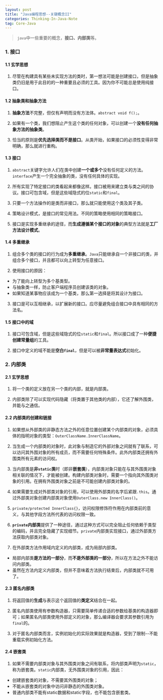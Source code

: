 ```yaml
---
layout: post
title: "Java编程思想--关键概念II"
categories: Thinking-In-Java-Note
tag: Core-Java
---
```

> `java`中一些重要的概念，**接口、内部类**等。

### 1. 接口

#### 1.1  玄学思想

1. 尽管在构建具有某些未实现方法的类时，第一想法可能是创建接口，但是抽象类仍旧是用于此目的的一种重要且必须的工具。因为你不可能总是使用纯接口。

#### 1.2 抽象类和抽象方法

1. **抽象方法**不完整，但仅有声明而没有方法体。`abstract void f();`。

2. 如果有一个类，我们想阻止产生这个类的任何对象，可以创建一个**没有任何抽象方法的抽象类**。

3. 恰当的原则是**优先选择类而不是接口**。从类开始，如果接口的必须性变得非常明确，那么就进行重构。

#### 1.3 接口

1. `abstract`关键字允许人们在类中创建**一个或多个**没有任何定义的方法。`interface`产生一个完全抽象的类，没有任何具体的实现。

2. 所有实现了特定接口的类看起来都像这样。接口被用来建立类与类之间的协议。接口可包含域，但是这些域隐式的位`static`和`final`。

3. 只要一个方法操作的是类而非接口，那么就只能使用这个类及其子类。

4. 策略设计模式，是接口的常见用法。不同的策略使用相同的策略接口。

5. 接口是实现多重继承的途径，而**生成遵循某个接口的对象**的典型方法就是**工厂方法设计模式**。

#### 1.4 多重继承

1. 组合多个类的接口的行为成为**多重继承**。`Java`只能继承自一个非接口的类，并组合多个接口，并且都可以向上转型为任意接口。

2. 使用接口的原因：
- 为了能向上转型为多个基类型。
- 与抽象类一样，防止客户端程序员创建该类的对象。
- 如果知道某事物应该成为一个基类，那么第一选择是将其设计为接口。

3. 接口是可以互相继承，以扩展新的接口。应尽量避免组合接口中具有相同的方法名。

#### 1.5 接口中的域

1. 接口可包含域，但是这些域隐式的位`static`和`final`。所以接口成了一种**便捷创建常量组**的工具。

2. 接口中定义的域不能是**空白`final`**，但是可以被**非常量表达式**初始化。

### 2. 内部类

#### 2.1  玄学思想

1. 将一个类的定义放在另一个类的内部，就是内部类。

2. 内部类除了可以实现代码隐藏（将类置于其他类的内部），它还了解外围类，并能与之通信。

#### 2.2 内部类的创建和链接

1. 如果想从外部类的非静态方法之外的任意位置创建某个内部类的对象，必须具体的指明对象的类型：`OuterClassName.InnerClassName`。

2. 当生成一个内部类的对象时，此对象与制造它的外部对象之间就有了联系，可以访问其外围对象的所有成员，而不需要任何特殊条件。此外内部类还拥有外围类所有元素的访问权。

3. 当内部类是**非`static`类**时（即非**嵌套类**），内部类对象只能在与其外围类对象相关联的情况下，才能被创建。构建内部类对象时，需要一个指向其外围类对象的引用。在拥有外围类对象之前是不可能创建内部类对象的。

4. 如果需要生成对外部类对象的引用，可以使用外部类的名字后紧跟`.this`。通过外部类对象创建内部类对象使用`OuterClass.new InnerClass()`。

5. `private/protected InnerClass{}`，访问权限修饰符作用在内部类前的意义，与其他字段方法所代表的访问权限一致。

6. **`private`内部类**提供了一种途径，通过这种方式可以完全阻止任何依赖于类型的编码，并且完全隐藏了实现细节。`private`内部类实现接口，通过外部类方法获取内部类对象。

7. 在外部类方法作用域内定义的内部类，成为局部内部类。
- 局部内部类**是方法的一部分**，而**不是外部类的一部分**，所以在方法之外不能访问内部类。
- 虽然在方法内定义内部类，但并不意味着方法执行结束后，内部类就不可用了。

#### 2.3 匿名内部类

1. 将返回值的**生成**与表示这个返回值的**类定义**结合在一起。

2. 匿名内部类使用有参数构造器，只需要简单传递合适的参数给基类的构造器即可；如果匿名内部类使用外部定义的对象，那么编译器会要求其参数引用为`final`的。

3. 对于匿名内部类而言，实例初始化的实际效果就是构造器，受到了限制--不能重载实例初始化方法。

#### 2.4 嵌套类

1. 如果不需要内部类对象与其外围类对象之间有联系，将内部类声明为`static`，称为嵌套类。`static`内部类，无外围类对象的引用，因此：
- 创建嵌套类的对象，不需要其外围类的对象；
- 不能从嵌套类的对象中访问非静态的外围类对象。
- 普通内部类不能有static数据和static字段，也不能包含嵌套类。
